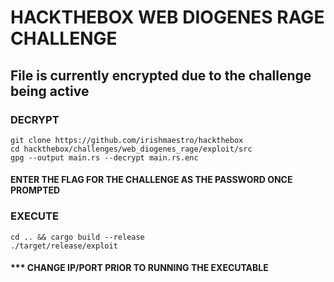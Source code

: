 # HACKTHEBOX WEB DIOGENES RAGE CHALLENGE

## File is currently encrypted due to the challenge being active

### DECRYPT
```shell
git clone https://github.com/irishmaestro/hackthebox
cd hackthebox/challenges/web_diogenes_rage/exploit/src
gpg --output main.rs --decrypt main.rs.enc
```

#### ENTER THE FLAG FOR THE CHALLENGE AS THE PASSWORD ONCE PROMPTED

### EXECUTE 
```shell
cd .. && cargo build --release
./target/release/exploit 
```

#### *** CHANGE IP/PORT PRIOR TO RUNNING THE EXECUTABLE

